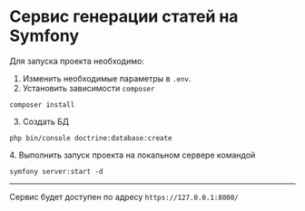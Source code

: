 # Сервис генерации статей на Symfony
Для запуска проекта необходимо:
1. Изменить необходимые параметры в `.env`.
2. Установить зависимости `composer`
```shell
composer install
```
3. Создать БД  
```shell
php bin/console doctrine:database:create
```

[comment]: <> (4. Выполнить миграции)

[comment]: <> (```shell)

[comment]: <> (php bin/console doctrine:fixtures:load)

[comment]: <> (```)
4. Выполнить запуск проекта на локальном сервере командой
```shell
symfony server:start -d
```
---
Сервис будет доступен по адресу `https://127.0.0.1:8000/`

